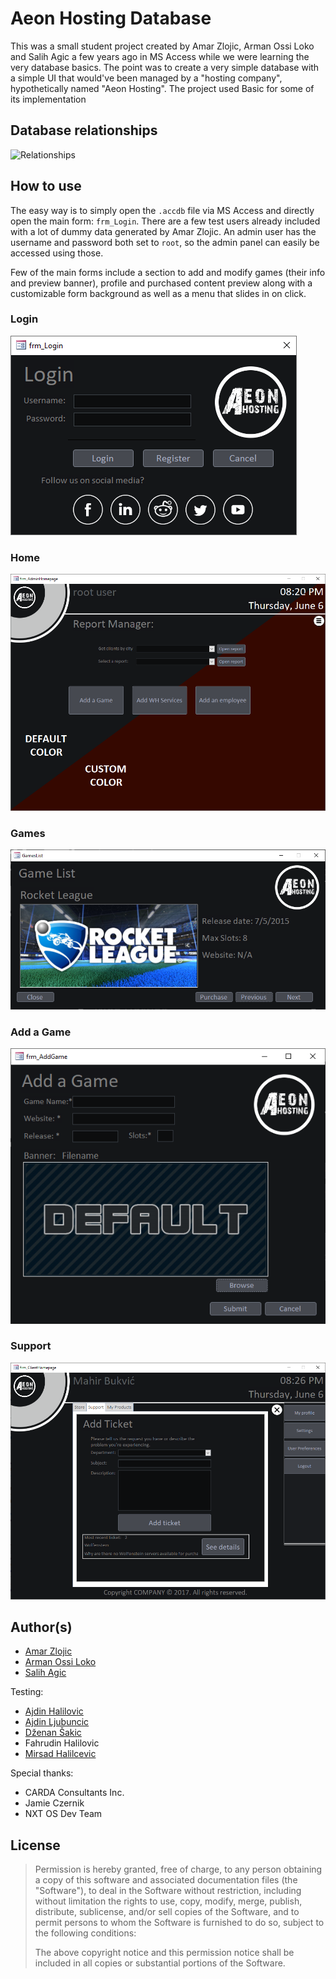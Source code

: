 # Aeon Hosting Database

This was a small student project created by Amar Zlojic, Arman Ossi Loko and Salih Agic a few years ago in MS Access while we were learning the very database basics. The point was to create a very simple database with a simple UI that would've been managed by a "hosting company", hypothetically named "Aeon Hosting". The project used Basic for some of its implementation 

## Database relationships

![](URL "Relationships")

## How to use

The easy way is to simply open the `.accdb` file via MS Access and directly open the main form: `frm_Login`. There are a few test users already included with a lot of dummy data generated by Amar Zlojic. An admin user has the username and password both set to `root`, so the admin panel can easily be accessed using those.

Few of the main forms include a section to add and modify games (their info and preview banner), profile and purchased content preview along with a customizable form background as well as a menu that slides in on click.

### Login

![](https://raw.githubusercontent.com/TheDoomKing/Aeon-Hosting/master/UI%20Preview/Login.png "Login Form")

### Home

![](https://raw.githubusercontent.com/TheDoomKing/Aeon-Hosting/master/UI%20Preview/Home.png "Home panel")

### Games

![](https://raw.githubusercontent.com/TheDoomKing/Aeon-Hosting/master/UI%20Preview/Games.png "Game preview")

### Add a Game

![](https://raw.githubusercontent.com/TheDoomKing/Aeon-Hosting/master/UI%20Preview/AddGame.png "Adding a game")

### Support

![](https://raw.githubusercontent.com/TheDoomKing/Aeon-Hosting/master/UI%20Preview/Support.png "Request support") 

## Author(s)

-	[Amar Zlojic](https://www.omdbapi.com/)
-	[Arman Ossi Loko](https://github.com/TheDoomKing)
-	[Salih Agic](https://github.com/Agic98)

Testing:

-	[Ajdin Halilovic](https://github.com/AjdinHalilovic)
-	[Ajdin Ljubuncic](https://github.com/Quarterity)
-	[Dženan Šakic](https://github.com/DzenanSakic)
-	Fahrudin Halilovic
-	[Mirsad Halilcevic](https://github.com/sixaphone)

Special thanks:
-	CARDA Consultants Inc.
-	Jamie Czernik
- NXT OS Dev Team


## License

> Permission is hereby granted, free of charge, to any person obtaining a copy of this software and associated documentation files (the "Software"), to deal in the Software without restriction, including without limitation the rights to use, copy, modify, merge, publish, distribute, sublicense, and/or sell copies of the Software, and to permit persons to whom the Software is furnished to do so, subject to the following conditions:
> 
> The above copyright notice and this permission notice shall be included in all copies or substantial portions of the Software.